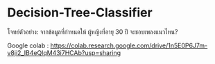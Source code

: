 # Decision-Tree-Classifier

โจทย์ตัวอย่าง: จากข้อมูลที่กำหนดให้ ผู้หญิงที่อายุ 30 ปี จะชอบเพลงแนวไหน?

Google colab : https://colab.research.google.com/drive/1n5E0P6J7m-v8ji2_IB4eQlqM43i7HCAb?usp=sharing
